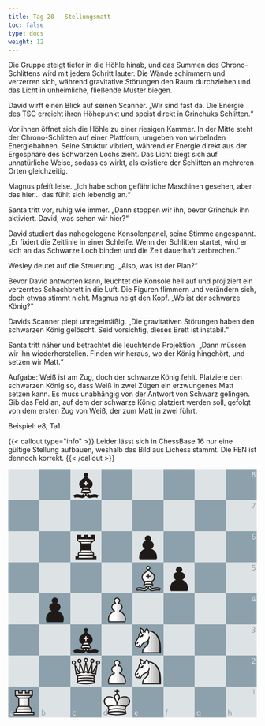```yaml
---
title: Tag 20 - Stellungsmatt
toc: false
type: docs
weight: 12
---
```


Die Gruppe steigt tiefer in die Höhle hinab, und das Summen des Chrono-Schlittens wird mit jedem Schritt lauter. Die Wände schimmern und verzerren sich, während gravitative Störungen den Raum durchziehen und das Licht in unheimliche, fließende Muster biegen.

David wirft einen Blick auf seinen Scanner. „Wir sind fast da. Die Energie des TSC erreicht ihren Höhepunkt und speist direkt in Grinchuks Schlitten.“

Vor ihnen öffnet sich die Höhle zu einer riesigen Kammer. In der Mitte steht der Chrono-Schlitten auf einer Plattform, umgeben von wirbelnden Energiebahnen. Seine Struktur vibriert, während er Energie direkt aus der Ergosphäre des Schwarzen Lochs zieht. Das Licht biegt sich auf unnatürliche Weise, sodass es wirkt, als existiere der Schlitten an mehreren Orten gleichzeitig.

Magnus pfeift leise. „Ich habe schon gefährliche Maschinen gesehen, aber das hier… das fühlt sich lebendig an.“

Santa tritt vor, ruhig wie immer. „Dann stoppen wir ihn, bevor Grinchuk ihn aktiviert. David, was sehen wir hier?“

David studiert das nahegelegene Konsolenpanel, seine Stimme angespannt. „Er fixiert die Zeitlinie in einer Schleife. Wenn der Schlitten startet, wird er sich an das Schwarze Loch binden und die Zeit dauerhaft zerbrechen.“

Wesley deutet auf die Steuerung. „Also, was ist der Plan?“

Bevor David antworten kann, leuchtet die Konsole hell auf und projiziert ein verzerrtes Schachbrett in die Luft. Die Figuren flimmern und verändern sich, doch etwas stimmt nicht. Magnus neigt den Kopf. „Wo ist der schwarze König?“

Davids Scanner piept unregelmäßig. „Die gravitativen Störungen haben den schwarzen König gelöscht. Seid vorsichtig, dieses Brett ist instabil.“

Santa tritt näher und betrachtet die leuchtende Projektion. „Dann müssen wir ihn wiederherstellen. Finden wir heraus, wo der König hingehört, und setzen wir Matt.“

Aufgabe: Weiß ist am Zug, doch der schwarze König fehlt. Platziere den schwarzen König so, dass Weiß in zwei Zügen ein erzwungenes Matt setzen kann. Es muss unabhängig von der Antwort von Schwarz gelingen. Gib das Feld an, auf dem der schwarze König platziert werden soll, gefolgt von dem ersten Zug von Weiß, der zum Matt in zwei führt.

Beispiel: e8, Ta1

{{< callout type="info" >}}
   Leider lässt sich in ChessBase 16 nur eine gültige Stellung aufbauen, weshalb das Bild aus Lichess stammt. Die FEN ist dennoch korrekt.
{{< /callout >}}

![Stellung Tag 20](/day20.jpg "2b5/8/2r1p3/4Bp2/1p1P4/2b1N3/2QPN3/R2K4 w - - 0 1")

